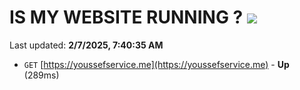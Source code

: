 # IS MY WEBSITE RUNNING ? [![](https://img.shields.io/static/v1?label=Sponsor&message=%E2%9D%A4&logo=GitHub&color=%23fe8e86)](https://github.com/sponsors/Youssef-Lehmam)

Last updated: **2/7/2025, 7:40:35 AM**

- `GET` [https://youssefservice.me](https://youssefservice.me) - **Up** (289ms)
